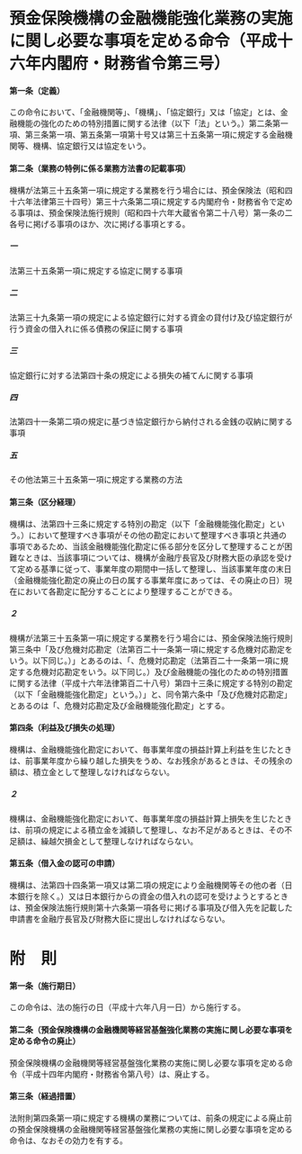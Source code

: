 # 預金保険機構の金融機能強化業務の実施に関し必要な事項を定める命令（平成十六年内閣府・財務省令第三号）
#### 第一条（定義）
この命令において、「金融機関等」、「機構」、「協定銀行」又は「協定」とは、金融機能の強化のための特別措置に関する法律（以下「法」という。）第二条第一項、第三条第一項、第五条第一項第十号又は第三十五条第一項に規定する金融機関等、機構、協定銀行又は協定をいう。
#### 第二条（業務の特例に係る業務方法書の記載事項）
機構が法第三十五条第一項に規定する業務を行う場合には、預金保険法（昭和四十六年法律第三十四号）第三十六条第二項に規定する内閣府令・財務省令で定める事項は、預金保険法施行規則（昭和四十六年大蔵省令第二十八号）第一条の二各号に掲げる事項のほか、次に掲げる事項とする。
##### 一
法第三十五条第一項に規定する協定に関する事項
##### 二
法第三十九条第一項の規定による協定銀行に対する資金の貸付け及び協定銀行が行う資金の借入れに係る債務の保証に関する事項
##### 三
協定銀行に対する法第四十条の規定による損失の補てんに関する事項
##### 四
法第四十一条第二項の規定に基づき協定銀行から納付される金銭の収納に関する事項
##### 五
その他法第三十五条第一項に規定する業務の方法
#### 第三条（区分経理）
機構は、法第四十三条に規定する特別の勘定（以下「金融機能強化勘定」という。）において整理すべき事項がその他の勘定において整理すべき事項と共通の事項であるため、当該金融機能強化勘定に係る部分を区分して整理することが困難なときは、当該事項については、機構が金融庁長官及び財務大臣の承認を受けて定める基準に従って、事業年度の期間中一括して整理し、当該事業年度の末日（金融機能強化勘定の廃止の日の属する事業年度にあっては、その廃止の日）現在において各勘定に配分することにより整理することができる。
##### ２
機構が法第三十五条第一項に規定する業務を行う場合には、預金保険法施行規則第三条中「及び危機対応勘定（法第百二十一条第一項に規定する危機対応勘定をいう。以下同じ。）」とあるのは、「、危機対応勘定（法第百二十一条第一項に規定する危機対応勘定をいう。以下同じ。）及び金融機能の強化のための特別措置に関する法律（平成十六年法律第百二十八号）第四十三条に規定する特別の勘定（以下「金融機能強化勘定」という。）」と、同令第六条中「及び危機対応勘定」とあるのは「、危機対応勘定及び金融機能強化勘定」とする。
#### 第四条（利益及び損失の処理）
機構は、金融機能強化勘定において、毎事業年度の損益計算上利益を生じたときは、前事業年度から繰り越した損失をうめ、なお残余があるときは、その残余の額は、積立金として整理しなければならない。
##### ２
機構は、金融機能強化勘定において、毎事業年度の損益計算上損失を生じたときは、前項の規定による積立金を減額して整理し、なお不足があるときは、その不足額は、繰越欠損金として整理しなければならない。
#### 第五条（借入金の認可の申請）
機構は、法第四十四条第一項又は第二項の規定により金融機関等その他の者（日本銀行を除く。）又は日本銀行からの資金の借入れの認可を受けようとするときは、預金保険法施行規則第十六条第一項各号に掲げる事項及び借入先を記載した申請書を金融庁長官及び財務大臣に提出しなければならない。
# 附　則
#### 第一条（施行期日）
この命令は、法の施行の日（平成十六年八月一日）から施行する。
#### 第二条（預金保険機構の金融機関等経営基盤強化業務の実施に関し必要な事項を定める命令の廃止）
預金保険機構の金融機関等経営基盤強化業務の実施に関し必要な事項を定める命令（平成十四年内閣府・財務省令第八号）は、廃止する。
#### 第三条（経過措置）
法附則第四条第一項に規定する機構の業務については、前条の規定による廃止前の預金保険機構の金融機関等経営基盤強化業務の実施に関し必要な事項を定める命令は、なおその効力を有する。
